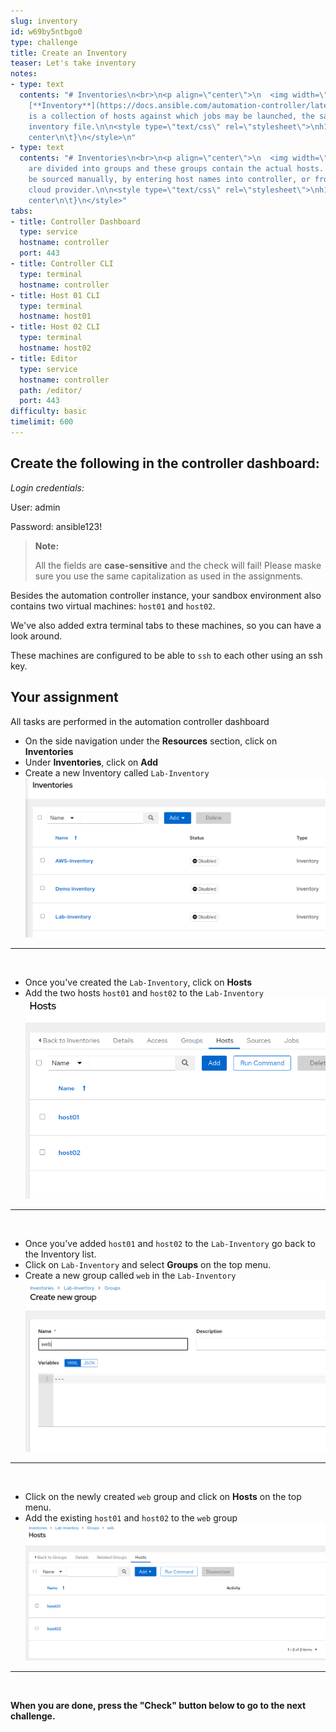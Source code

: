 ```yaml
---
slug: inventory
id: w69by5ntbgo0
type: challenge
title: Create an Inventory
teaser: Let's take inventory
notes:
- type: text
  contents: "# Inventories\n<br>\n<p align=\"center\">\n  <img width=\"700px\" src=\"https://raw.githubusercontent.com/craig-br/instruqt-tracks/devel/assets/controller/controller-inventory.png\">\n</p>\n<br>\n\nAn
    [**Inventory**](https://docs.ansible.com/automation-controller/latest/html/userguide/inventories.html)
    is a collection of hosts against which jobs may be launched, the same as an Ansible
    inventory file.\n\n<style type=\"text/css\" rel=\"stylesheet\">\nh1 {\n\ttext-align:
    center\n\t}\n</style>\n"
- type: text
  contents: "# Inventories\n<br>\n<p align=\"center\">\n  <img width=\"700px\" src=\"https://raw.githubusercontent.com/craig-br/instruqt-tracks/devel/assets/controller/controller-hosts.png\">\n</p>\n<br>\n\n[**Inventories**](https://docs.ansible.com/automation-controller/latest/html/userguide/inventories.html#inventory-plugins)
    are divided into groups and these groups contain the actual hosts. Groups may
    be sourced manually, by entering host names into controller, or from a supported
    cloud provider.\n\n<style type=\"text/css\" rel=\"stylesheet\">\nh1 {\n\ttext-align:
    center\n\t}\n</style>"
tabs:
- title: Controller Dashboard
  type: service
  hostname: controller
  port: 443
- title: Controller CLI
  type: terminal
  hostname: controller
- title: Host 01 CLI
  type: terminal
  hostname: host01
- title: Host 02 CLI
  type: terminal
  hostname: host02
- title: Editor
  type: service
  hostname: controller
  path: /editor/
  port: 443
difficulty: basic
timelimit: 600
---
```

## Create the following in the controller dashboard:

*Login credentials:*<p>
User: admin <p>
Password: ansible123!

> **Note:**<p>
>
> All the fields are **case-sensitive** and the check will fail! Please maske sure you use the same capitalization as used in the assignments.

Besides the automation controller instance, your sandbox environment also contains two virtual machines: `host01` and `host02`.

We've also added extra terminal tabs to these machines, so you can have a look around.

These machines are configured to be able to `ssh` to each other using an ssh key.

## Your assignment

All tasks are performed in the automation controller dashboard
* On the side navigation under the **Resources** section, click on **Inventories**
* Under **Inventories**, click on **Add**
* Create a new Inventory called `Lab-Inventory`
![inventory](https://raw.githubusercontent.com/craig-br/instruqt-tracks/devel/assets/controller/controller-inventory.png)
***
<br>

* Once you've created the `Lab-Inventory`, click on **Hosts**
* Add the two hosts `host01` and `host02` to the `Lab-Inventory`
![hosts](https://raw.githubusercontent.com/craig-br/instruqt-tracks/devel/assets/controller/controller-hosts.png)
***
<br>

* Once you've added `host01` and `host02` to the `Lab-Inventory` go back to the Inventory list.
* Click on `Lab-Inventory` and select **Groups** on the top menu.
* Create a new group called `web` in the `Lab-Inventory`
![group](https://raw.githubusercontent.com/craig-br/instruqt-tracks/devel/assets/controller/controller-inst-add-group.png)
***
<br>

* Click on the newly created `web` group and click on **Hosts** on the top menu.
* Add the existing `host01` and `host02` to the `web` group
![group](https://raw.githubusercontent.com/craig-br/instruqt-tracks/devel/assets/controller/controller-inst-add-hosts-group.png)
***
<br>

**When you are done, press the "Check" button below to go to the next challenge.**